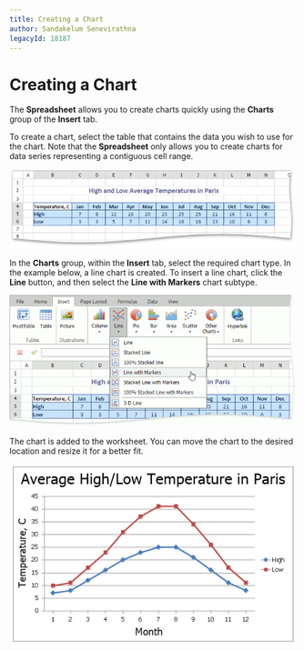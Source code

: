 ```yaml
---
title: Creating a Chart
author: Sandakelum Senevirathna
legacyId: 18187
---
```

# Creating a Chart
The **Spreadsheet** allows you to create charts quickly using the **Charts** group of the **Insert** tab.

To create a chart, select the table that contains the data you wish to use for the chart. Note that the **Spreadsheet** only allows you to create charts for data series representing a contiguous cell range.

![EUD_ASPxSpreadsheet_Insert_ExampleTable](../../../images/img26182.png)

In the **Charts** group, within the **Insert** tab, select the required chart type. In the example below, a line chart is created. To insert a line chart, click the **Line** button, and then select the **Line with Markers** chart subtype.

![EUD_ASPxSpreadsheet_Insert_LineWithMarkers](../../../images/img26183.png)

The chart is added to the worksheet. You can move the chart to the desired location and resize it for a better fit.

![EUD_ASPxSpreadsheet_Insert_LineChartExample](../../../images/img26170.png)